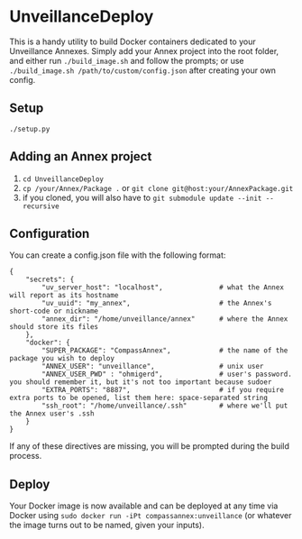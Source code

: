 # UnveillanceDeploy

This is a handy utility to build Docker containers dedicated to your Unveillance Annexes.  Simply add your Annex project into the root folder, and either run `./build_image.sh` and follow the prompts; or use `./build_image.sh /path/to/custom/config.json` after creating your own config.

## Setup

`./setup.py`

## Adding an Annex project

1.	`cd UnveillanceDeploy`
1.	`cp /your/Annex/Package .` or `git clone git@host:your/AnnexPackage.git`
1.	if you cloned, you will also have to `git submodule update --init --recursive` 

## Configuration

You can create a config.json file with the following format:

	{
		"secrets": {
			"uv_server_host": "localhost",				# what the Annex will report as its hostname
			"uv_uuid": "my_annex",						# the Annex's short-code or nickname
			"annex_dir": "/home/unveillance/annex"		# where the Annex should store its files
		},
		"docker": {
			"SUPER_PACKAGE": "CompassAnnex", 			# the name of the package you wish to deploy
			"ANNEX_USER": "unveillance", 				# unix user
			"ANNEX_USER_PWD" : "ohmigerd",				# user's password.  you should remember it, but it's not too important because sudoer
			"EXTRA_PORTS": "8887",						# if you require extra ports to be opened, list them here: space-separated string
			"ssh_root": "/home/unveillance/.ssh"		# where we'll put the Annex user's .ssh
		}
	}

If any of these directives are missing, you will be prompted during the build process.

## Deploy

Your Docker image is now available and can be deployed at any time via Docker using `sudo docker run -iPt compassannex:unveillance` (or whatever the image turns out to be named, given your inputs).